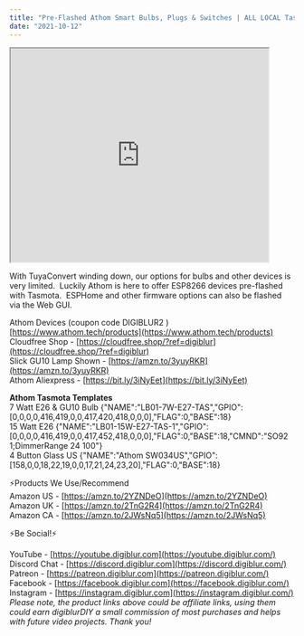 ```yaml
---
title: "Pre-Flashed Athom Smart Bulbs, Plugs & Switches | ALL LOCAL Tasmota & ESPHome"
date: "2021-10-12"
---
```


<iframe allowfullscreen height="378" src="https://www.youtube.com/embed/jz3T-U16RuY" width="456" youtube-src-=""></iframe>

  

  

With TuyaConvert winding down, our options for bulbs and other devices is very limited.  Luckily Athom is here to offer ESP8266 devices pre-flashed with Tasmota.  ESPHome and other firmware options can also be flashed via the Web GUI. 

  

Athom Devices (coupon code DIGIBLUR2 ) [https://www.athom.tech/products](https://www.athom.tech/products)  
Cloudfree Shop - [https://cloudfree.shop/?ref=digiblur](https://cloudfree.shop/?ref=digiblur)  
Slick GU10 Lamp Shown - [https://amzn.to/3yuyRKR](https://amzn.to/3yuyRKR)  
Athom Aliexpress - [https://bit.ly/3iNyEet](https://bit.ly/3iNyEet)  
  

**Athom Tasmota Templates**  
7 Watt E26 & GU10 Bulb {"NAME":"LB01-7W-E27-TAS","GPIO":\[0,0,0,0,416,419,0,0,417,420,418,0,0,0\],"FLAG":0,"BASE":18}  
15 Watt E26 {"NAME":"LB01-15W-E27-TAS-1","GPIO":\[0,0,0,0,416,419,0,0,417,452,418,0,0,0\],"FLAG":0,"BASE":18,"CMND":"SO92 1;DimmerRange 24 100"}  
4 Button Glass US {"NAME":"Athom SW034US","GPIO":\[158,0,0,18,22,19,0,0,17,21,24,23,20\],"FLAG":0,"BASE":18}

  

⚡Products We Use/Recommend  
Amazon US - [https://amzn.to/2YZNDeO](https://amzn.to/2YZNDeO)  
Amazon UK - [https://amzn.to/2TnG2R4](https://amzn.to/2TnG2R4)  
Amazon CA - [https://amzn.to/2JWsNq5](https://amzn.to/2JWsNq5)  
  

⚡Be Social!⚡

YouTube - [https://youtube.digiblur.com](https://youtube.digiblur.com/)  
Discord Chat - [https://discord.digiblur.com](https://discord.digiblur.com/)  
Patreon - [https://patreon.digiblur.com](https://patreon.digiblur.com/)  
Facebook - [https://facebook.digiblur.com](https://facebook.digiblur.com/)  
Instagram - [https://instagram.digiblur.com](https://instagram.digiblur.com/)  
_Please note, the product links above could be affiliate links, using them could earn digiblurDIY a small commission of most purchases and helps with future video projects. Thank you!_

